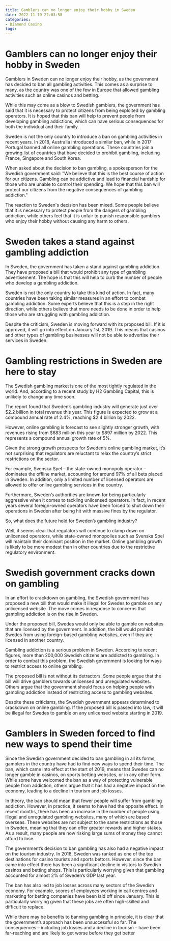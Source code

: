 ```yaml
---
title: Gamblers can no longer enjoy their hobby in Sweden
date: 2022-11-19 22:03:58
categories:
- Diamond Casino
tags:
---
```



#  Gamblers can no longer enjoy their hobby in Sweden

Gamblers in Sweden can no longer enjoy their hobby, as the government has decided to ban all gambling activities. This comes as a surprise to many, as the country was one of the few in Europe that allowed gambling activities such as online casinos and betting.

While this may come as a blow to Swedish gamblers, the government has said that it is necessary to protect citizens from being exploited by gambling operators. It is hoped that this ban will help to prevent people from developing gambling addictions, which can have serious consequences for both the individual and their family.

Sweden is not the only country to introduce a ban on gambling activities in recent years. In 2018, Australia introduced a similar ban, while in 2017 Portugal banned all online gambling operations. These countries join a growing list of countries that have decided to prohibit gambling, including France, Singapore and South Korea.

When asked about the decision to ban gambling, a spokesperson for the Swedish government said: "We believe that this is the best course of action for our citizens. Gambling can be addictive and lead to financial hardship for those who are unable to control their spending. We hope that this ban will protect our citizens from the negative consequences of gambling addiction."

The reaction to Sweden's decision has been mixed. Some people believe that it is necessary to protect people from the dangers of gambling addiction, while others feel that it is unfair to punish responsible gamblers who enjoy their hobby without causing any harm to others.

#  Sweden takes a stand against gambling addiction

In Sweden, the government has taken a stand against gambling addiction. They have proposed a bill that would prohibit any type of gambling advertisement. The hope is that this will help to curb the number of people who develop a gambling addiction.

Sweden is not the only country to take this kind of action. In fact, many countries have been taking similar measures in an effort to combat gambling addiction. Some experts believe that this is a step in the right direction, while others believe that more needs to be done in order to help those who are struggling with gambling addiction.

Despite the criticism, Sweden is moving forward with its proposed bill. If it is approved, it will go into effect on January 1st, 2019. This means that casinos and other types of gambling businesses will not be able to advertise their services in Sweden.

#  Gambling restrictions in Sweden are here to stay

The Swedish gambling market is one of the most tightly regulated in the world. And, according to a recent study by H2 Gambling Capital, this is unlikely to change any time soon.

The report found that Sweden’s gambling industry will generate just over $2.2 billion in total revenue this year. This figure is expected to grow at a compound annual rate of 2.4%, reaching $2.4 billion by 2022.

However, online gambling is forecast to see slightly stronger growth, with revenues rising from $683 million this year to $897 million by 2022. This represents a compound annual growth rate of 5%.

Given the strong growth prospects for Sweden’s online gambling market, it’s not surprising that regulators are reluctant to relax the country’s strict restrictions on the sector.

For example, Svenska Spel – the state-owned monopoly operator – dominates the offline market, accounting for around 97% of all bets placed in Sweden. In addition, only a limited number of licensed operators are allowed to offer online gambling services in the country.

Furthermore, Sweden’s authorities are known for being particularly aggressive when it comes to tackling unlicensed operators. In fact, in recent years several foreign-owned operators have been forced to shut down their operations in Sweden after being hit with massive fines by the regulator.

So, what does the future hold for Sweden’s gambling industry?

Well, it seems clear that regulators will continue to clamp down on unlicensed operators, while state-owned monopolies such as Svenska Spel will maintain their dominant position in the market. Online gambling growth is likely to be more modest than in other countries due to the restrictive regulatory environment.

#  Swedish government cracks down on gambling

In an effort to crackdown on gambling, the Swedish government has proposed a new bill that would make it illegal for Swedes to gamble on any unlicensed website. The move comes in response to concerns that gambling addiction is on the rise in Sweden.

Under the proposed bill, Swedes would only be able to gamble on websites that are licensed by the government. In addition, the bill would prohibit Swedes from using foreign-based gambling websites, even if they are licensed in another country.

Gambling addiction is a serious problem in Sweden. According to recent figures, more than 200,000 Swedish citizens are addicted to gambling. In order to combat this problem, the Swedish government is looking for ways to restrict access to online gambling.

The proposed bill is not without its detractors. Some people argue that the bill will drive gamblers towards unlicensed and unregulated websites. Others argue that the government should focus on helping people with gambling addiction instead of restricting access to gambling websites.

Despite these criticisms, the Swedish government appears determined to crackdown on online gambling. If the proposed bill is passed into law, it will be illegal for Swedes to gamble on any unlicensed website starting in 2019.

#  Gamblers in Sweden forced to find new ways to spend their time

Since the Swedish government decided to ban gambling in all its forms, gamblers in the country have had to find new ways to spend their time. The ban, which came into effect at the start of 2019, means that Swedes can no longer gamble in casinos, on sports betting websites, or in any other form. While some have welcomed the ban as a way of protecting vulnerable people from addiction, others argue that it has had a negative impact on the economy, leading to a decline in tourism and job losses.

In theory, the ban should mean that fewer people will suffer from gambling addiction. However, in practice, it seems to have had the opposite effect. In recent months, there has been an increase in the number of people using illegal and unregulated gambling websites, many of which are based overseas. These websites are not subject to the same restrictions as those in Sweden, meaning that they can offer greater rewards and higher stakes. As a result, many people are now risking large sums of money they cannot afford to lose.

The government’s decision to ban gambling has also had a negative impact on the tourism industry. In 2018, Sweden was ranked as one of the top destinations for casino tourists and sports bettors. However, since the ban came into effect there has been a significant decline in visitors to Swedish casinos and betting shops. This is particularly worrying given that gambling accounted for almost 2% of Sweden’s GDP last year.

The ban has also led to job losses across many sectors of the Swedish economy. For example, scores of employees working in call centres and marketing for betting companies have been laid off since January. This is particularly worrying given that these jobs are often high-skilled and difficult to replace.

While there may be benefits to banning gambling in principle, it is clear that the government’s approach has been unsuccessful so far. The consequences – including job losses and a decline in tourism – have been far-reaching and are likely to get worse before they get better